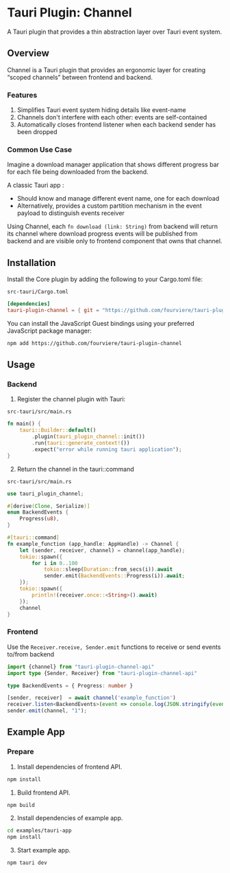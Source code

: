 # Tauri Plugin: Channel

A Tauri plugin that provides a thin abstraction layer over Tauri event system.

## Overview

Channel is a Tauri plugin that provides an ergonomic layer for creating “scoped channels” between frontend and backend.

### Features

1. Simplifies Tauri event system hiding details like event-name 
2. Channels don't interfere with each other: events are self-contained 
3. Automatically closes frontend listener when each backend sender has been dropped

### Common Use Case

Imagine a download manager application that shows different progress bar for each file being downloaded from the backend. 

A classic Tauri app :
- Should know and manage different event name, one for each download
- Alternatively, provides a custom partition mechanism in the event payload to distinguish events receiver

Using Channel, each `fn download (link: String)` from backend will return its channel where download progress events will be published from backend and are visible only to frontend component that owns that channel.


## Installation

Install the Core plugin by adding the following to your Cargo.toml file:

`src-tauri/Cargo.toml`

```toml
[dependencies]
tauri-plugin-channel = { git = "https://github.com/fourviere/tauri-plugin-channel" }
```

You can install the JavaScript Guest bindings using your preferred JavaScript package manager:

```bash
npm add https://github.com/fourviere/tauri-plugin-channel
```

## Usage

### Backend

1. Register the channel plugin with Tauri:

`src-tauri/src/main.rs`

```rust
fn main() {
    tauri::Builder::default()
        .plugin(tauri_plugin_channel::init())
        .run(tauri::generate_context!())
        .expect("error while running tauri application");
}
```

2. Return the channel in the tauri::command

`src-tauri/src/main.rs`

```rust
use tauri_plugin_channel;

#[derive(Clone, Serialize)]
enum BackendEvents {
    Progress(u8),
}

#[tauri::command]
fn example_function (app_handle: AppHandle) -> Channel {
    let (sender, receiver, channel) = channel(app_handle);
    tokio::spawn({
        for i in 0..100
            tokio::sleep(Duration::from_secs(i)).await
            sender.emit(BackendEvents::Progress(i)).await;
    });
    tokio::spawn({
        println!(receiver.once::<String>().await)
    });
    channel
}
```

### Frontend

Use the `Receiver.receive, Sender.emit` functions to receive or send events to/from backend

```typescript
import {channel} from "tauri-plugin-channel-api"
import type {Sender, Receiver} from "tauri-plugin-channel-api"

type BackendEvents = { Progress: number } 

[sender, receiver]  = await channel('example_function')
receiver.listen<BackendEvents>(event => console.log(JSON.stringify(event)));
sender.emit(channel, "1");
```

## Example App

### Prepare

1. Install dependencies of frontend API.

```bash
npm install 
```

1. Build frontend API.

```bash
npm build
```

2. Install dependencies of example app.

```bash
cd examples/tauri-app
npm install
```

3. Start example app.

```bash
npm tauri dev
```
